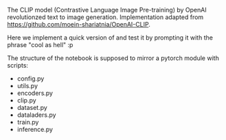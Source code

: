 The CLIP model (Contrastive Language Image Pre-training) by OpenAI revolutionzed text to image generation. Implementation adapted from https://github.com/moein-shariatnia/OpenAI-CLIP.

Here we implement a quick version of and test it by prompting it with the phrase "cool as hell" :p 

The structure of the notebook is supposed to mirror a pytorch module with scripts:
- config.py
- utils.py
- encoders.py
- clip.py
- dataset.py
- dataladers.py
- train.py
- inference.py
